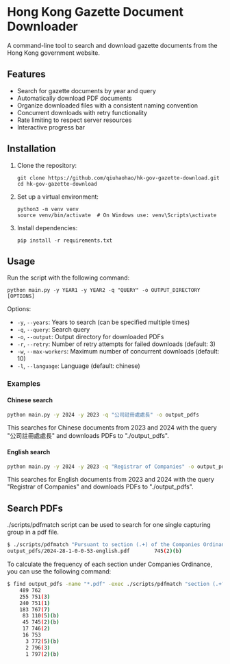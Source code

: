 # Hong Kong Gazette Document Downloader

A command-line tool to search and download gazette documents from the Hong Kong government website.

## Features

- Search for gazette documents by year and query
- Automatically download PDF documents
- Organize downloaded files with a consistent naming convention
- Concurrent downloads with retry functionality
- Rate limiting to respect server resources
- Interactive progress bar

## Installation

1. Clone the repository:
   ```
   git clone https://github.com/qiuhaohao/hk-gov-gazette-download.git
   cd hk-gov-gazette-download
   ```

2. Set up a virtual environment:
   ```
   python3 -m venv venv
   source venv/bin/activate  # On Windows use: venv\Scripts\activate
   ```

3. Install dependencies:
   ```
   pip install -r requirements.txt
   ```

## Usage

Run the script with the following command:
```
python main.py -y YEAR1 -y YEAR2 -q "QUERY" -o OUTPUT_DIRECTORY [OPTIONS]
```

Options:
- `-y`, `--years`: Years to search (can be specified multiple times)
- `-q`, `--query`: Search query
- `-o`, `--output`: Output directory for downloaded PDFs
- `-r`, `--retry`: Number of retry attempts for failed downloads (default: 3)
- `-w`, `--max-workers`: Maximum number of concurrent downloads (default: 10)
- `-l`, `--language`: Language (default: chinese)

### Examples
#### Chinese search
```sh
python main.py -y 2024 -y 2023 -q "公司註冊處處長" -o output_pdfs
```
This searches for Chinese documents from 2023 and 2024 with the query "公司註冊處處長" and downloads PDFs to "./output_pdfs".
#### English search
```sh
python main.py -y 2024 -y 2023 -q "Registrar of Companies" -o output_pdfs -l english
```
This searches for English documents from 2023 and 2024 with the query "Registrar of Companies" and downloads PDFs to "./output_pdfs".

## Search PDFs

./scripts/pdfmatch script can be used to search for one single capturing group in a pdf file.
```sh
$ ./scripts/pdfmatch "Pursuant to section (.+) of the Companies Ordinance" output_pdfs/2024-28-1-0-0-53-english.pdf
output_pdfs/2024-28-1-0-0-53-english.pdf        745(2)(b)
```

To calculate the frequency of each section under Companies Ordinance, you can use the following command:
```sh
$ find output_pdfs -name "*.pdf" -exec ./scripts/pdfmatch "section (.+?) of the Companies Ordinance" {} \; | awk '{print $2}' | sort | uniq -c | sort -nr
    489 762
    255 751(3)
    240 751(1)
    183 767(7)
     83 110(5)(b)
     45 745(2)(b)
     17 746(2)
     16 753
      3 772(5)(b)
      2 796(3)
      1 797(2)(b)
```
